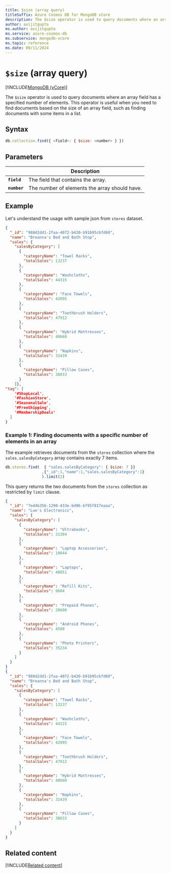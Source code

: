 ```yaml
---
title: $size (array query)
titleSuffix: Azure Cosmos DB for MongoDB vCore
description: The $size operator is used to query documents where an array field has a specified number of elements.
author: avijitgupta
ms.author: avijitgupta
ms.service: azure-cosmos-db
ms.subservice: mongodb-vcore
ms.topic: reference
ms.date: 09/11/2024
---
```


# `$size` (array query)

[!INCLUDE[MongoDB (vCore)](~/reusable-content/ce-skilling/azure/includes/cosmos-db/includes/appliesto-mongodb-vcore.md)]

The `$size` operator is used to query documents where an array field has a specified number of elements. This operator is useful when you need to find documents based on the size of an array field, such as finding documents with some items in a list.

## Syntax

```javascript
db.collection.find({ <field>: { $size: <number> } })
```

## Parameters

| | Description |
| --- | --- |
| **`field`** | The field that contains the array. |
| **`number`** | The number of elements the array should have. |

## Example

Let's understand the usage with sample json from `stores` dataset.

```json
{
  "_id": "988d2dd1-2faa-4072-b420-b91b95cbfd60",
  "name": "Breanna's Bed and Bath Stop",
  "sales": {
    "salesByCategory": [
      {
        "categoryName": "Towel Racks",
        "totalSales": 13237
      },
      {
        "categoryName": "Washcloths",
        "totalSales": 44315
      },
      {
        "categoryName": "Face Towels",
        "totalSales": 42095
      },
      {
        "categoryName": "Toothbrush Holders",
        "totalSales": 47912
      },
      {
        "categoryName": "Hybrid Mattresses",
        "totalSales": 48660
      },
      {
        "categoryName": "Napkins",
        "totalSales": 31439
      },
      {
        "categoryName": "Pillow Cases",
        "totalSales": 38833
      }
    ]},
"tag": [
    '#ShopLocal',
    '#FashionStore',
    '#SeasonalSale',
    '#FreeShipping',
    '#MembershipDeals'
  ]
}
```

### Example 1: Finding documents with a specific number of elements in an array

The example retrieves documents from the `stores` collection where the `sales.salesByCategory` array contains exactly 7 items.

```javascript
db.stores.find(  { "sales.salesByCategory": { $size: 7 }}
                ,{"_id":1,"name":1,"sales.salesByCategory":1}
                ).limit(2)
```

This query returns the two documents from the `stores` collection as restricted by `limit` clause.

```json
{
  "_id": "7ed4b356-1290-433e-bd96-bf95f817eaaa",
  "name": "Lue's Electronics",
  "sales": {
    "salesByCategory": [
      {
        "categoryName": "Ultrabooks",
        "totalSales": 31304
      },
      {
        "categoryName": "Laptop Accessories",
        "totalSales": 10044
      },
      {
        "categoryName": "Laptops",
        "totalSales": 48851
      },
      {
        "categoryName": "Refill Kits",
        "totalSales": 9604
      },
      {
        "categoryName": "Prepaid Phones",
        "totalSales": 28600
      },
      {
        "categoryName": "Android Phones",
        "totalSales": 4580
      },
      {
        "categoryName": "Photo Printers",
        "totalSales": 35234
      }
    ]
  }
}
{
  "_id": "988d2dd1-2faa-4072-b420-b91b95cbfd60",
  "name": "Breanna's Bed and Bath Stop",
  "sales": {
    "salesByCategory": [
      {
        "categoryName": "Towel Racks",
        "totalSales": 13237
      },
      {
        "categoryName": "Washcloths",
        "totalSales": 44315
      },
      {
        "categoryName": "Face Towels",
        "totalSales": 42095
      },
      {
        "categoryName": "Toothbrush Holders",
        "totalSales": 47912
      },
      {
        "categoryName": "Hybrid Mattresses",
        "totalSales": 48660
      },
      {
        "categoryName": "Napkins",
        "totalSales": 31439
      },
      {
        "categoryName": "Pillow Cases",
        "totalSales": 38833
      }
    ]
  }
}
```

## Related content

[!INCLUDE[Related content](../includes/related-content.md)]
